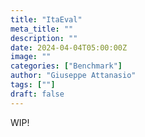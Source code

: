 ```yaml
---
title: "ItaEval"
meta_title: ""
description: ""
date: 2024-04-04T05:00:00Z
image: ""
categories: ["Benchmark"]
author: "Giuseppe Attanasio"
tags: [""]
draft: false
---
```


WIP!